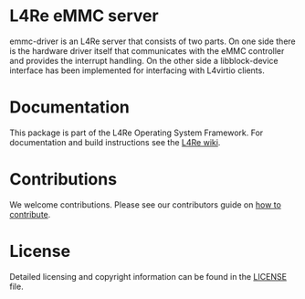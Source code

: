 # L4Re eMMC server

emmc-driver is an L4Re server that consists of two parts. On one side there is
the hardware driver itself that communicates with the eMMC controller and
provides the interrupt handling. On the other side a libblock-device interface
has been implemented for interfacing with L4virtio clients.

# Documentation

This package is part of the L4Re Operating System Framework. For documentation
and build instructions see the [L4Re
wiki](https://kernkonzept.com/L4Re/guides/l4re).

# Contributions

We welcome contributions. Please see our contributors guide on
[how to contribute](https://kernkonzept.com/L4Re/contributing/l4re).

# License

Detailed licensing and copyright information can be found in
the [LICENSE](LICENSE.spdx) file.
